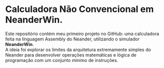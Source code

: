 # Calculadora Não Convencional em NeanderWin. 
Este repositório contém meu primeiro projeto no GitHub: uma calculadora feita na linguagem Assembly do Neander, utilizando o simulador **NeanderWin**.  
A ideia foi explorar os limites da arquitetura extremamente simples do Neander para desenvolver operações matemáticas e lógica de programação com um conjunto mínimo de instruções.
